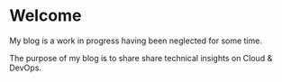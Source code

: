 # Welcome

My blog is a work in progress having been neglected for some time.

The purpose of my blog is to share  share technical insights on Cloud & DevOps.



